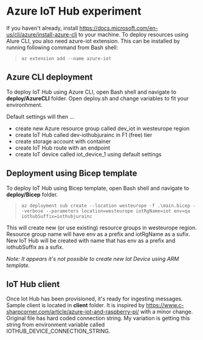 # Azure IoT Hub experiment

If you haven't already, install https://docs.microsoft.com/en-us/cli/azure/install-azure-cli to your machine. To deploy resources using Alure CLI, you also need azure-iot extension. This can be installed by running following command from Bash shell:

> `az extension add --name azure-iot`

## Azure CLI deployment
To deploy IoT Hub using Azure CLI, open Bash shell and navigate to **deploy/AzureCLI** folder. Open deploy.sh and change variables to fit your environhment.

Default settings will then ...
<ul>
<li>create new Azure resource group called dev_iot in westeurope region</li>
<li>create IoT Hub called dev-iothubjurainc in F1 (free) tier</li>
<li>create storage account with container</li>
<li>create IoT Hub route with an endpoint</li>
<li>create IoT device called iot_device_1 using default settings</li>
</ul>

## Deployment using Bicep template
To deploy IoT Hub using Bicep template, open Bash shell and navigate to **deploy/Bicep** folder.

> `az deployment sub create --location westeurope -f .\main.bicep --verbose --parameters location=westeurope iotRgName=iot env=qa iothubSuffix=iothubjurainc`

This will create new (or use existing) resource groups in westeurope region. Resource group name will have env as a prefix and iotRgName as a sufix. New IoT Hub will be created with name that has env as a prefix and iothubSuffix as a sufix.

*Note: It appears it's not possible to create new Iot Device using ARM template.*

## IoT Hub client
Once Iot Hub has been provisioned, it's ready for ingesting messages. Sample client is located in **client** folder. It is inspired by https://www.c-sharpcorner.com/article/azure-iot-and-raspberry-pi/ with a minor change. Original file has hard coded connection string. My variation is getting this string from environment variable called IOTHUB_DEVICE_CONNECTION_STRING.